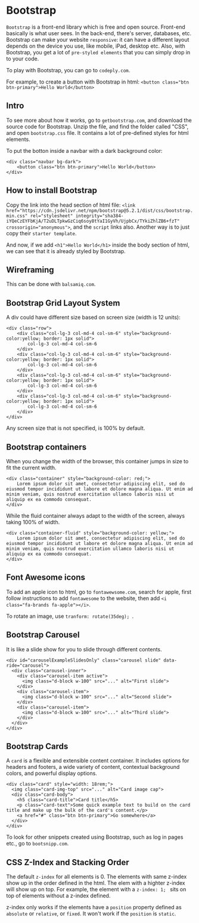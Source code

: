 # Bootstrap
`Bootstrap` is a front-end library which is free and open source. Front-end basically is what user sees. In the back-end, there's server, databases, etc. Bootstrap can make your website `responsive`: it can have a different layout depends on the device you use, like mobile, iPad, desktop etc. Also, with Bootstrap, you get a lot of `pre-styled elements` that you can simply drop in to your code. 

To play with Bootstrap, you can go to `codeply.com`. 

For example, to create a button with Bootstrap in html: `<button class="btn btn-primary">Hello World</button>`

## Intro
To see more about how it works, go to `getbootstrap.com`, and download the source code for Bootstrap. Unzip the file, and find the folder called "CSS", and open `bootstrap.css` file. It contains a lot of pre-defined styles for html elements. 

To put the botton inside a navbar with a dark background color:
```
<div class="navbar bg-dark">
    <button class="btn btn-primary">Hello World</button>
</div>
```

## How to install Bootstrap
Copy the link into the head section of html file: `<link href="https://cdn.jsdelivr.net/npm/bootstrap@5.2.1/dist/css/bootstrap.min.css" rel="stylesheet" integrity="sha384-iYQeCzEYFbKjA/T2uDLTpkwGzCiq6soy8tYaI1GyVh/UjpbCx/TYkiZhlZB6+fzT" crossorigin="anonymous">`, and the `script` links also. Another way is to just copy their `starter template`. 

And now, if we add `<h1">Hello World</h1>` inside the body section of html, we can see that it is already styled by Bootstrap. 

## Wireframing
This can be done with `balsamiq.com`. 

## Bootstrap Grid Layout System
A div could have different size based on screen size (width is 12 units): 
```
<div class="row">
    <div class="col-lg-3 col-md-4 col-sm-6" style="background-color:yellow; border: 1px solid">
        col-lg-3 col-md-4 col-sm-6
    </div>
    <div class="col-lg-3 col-md-4 col-sm-6" style="background-color:yellow; border: 1px solid">
        col-lg-3 col-md-4 col-sm-6
    </div>
    <div class="col-lg-3 col-md-4 col-sm-6" style="background-color:yellow; border: 1px solid">
        col-lg-3 col-md-4 col-sm-6
    </div>
    <div class="col-lg-3 col-md-4 col-sm-6" style="background-color:yellow; border: 1px solid">
        col-lg-3 col-md-4 col-sm-6
    </div>
</div>
```

Any screen size that is not specified, is 100% by default. 

## Bootstrap containers
When you change the width of the browser, this container jumps in size to fit the current width. 
```
<div class="container" style="background-color: red;">
    Lorem ipsum dolor sit amet, consectetur adipiscing elit, sed do eiusmod tempor incididunt ut labore et dolore magna aliqua. Ut enim ad minim veniam, quis nostrud exercitation ullamco laboris nisi ut aliquip ex ea commodo consequat.
</div>
```
While the fluid container always adapt to the width of the screen, always taking 100% of width. 
```
<div class="container-fluid" style="background-color: yellow;">
    Lorem ipsum dolor sit amet, consectetur adipiscing elit, sed do eiusmod tempor incididunt ut labore et dolore magna aliqua. Ut enim ad minim veniam, quis nostrud exercitation ullamco laboris nisi ut aliquip ex ea commodo consequat.
</div>
```

## Font Awesome icons
To add an apple icon to html, go to `fontawewsome.com`, search for apple, first follow instructions to add `fontawesome` to the website, then add `<i class="fa-brands fa-apple"></i>`. 

To rotate an image, use `tranform: rotate(35deg); `. 

## Bootstrap Carousel
It is like a slide show for you to slide through different contents. 

```
<div id="carouselExampleSlidesOnly" class="carousel slide" data-ride="carousel">
  <div class="carousel-inner">
    <div class="carousel-item active">
      <img class="d-block w-100" src="..." alt="First slide">
    </div>
    <div class="carousel-item">
      <img class="d-block w-100" src="..." alt="Second slide">
    </div>
    <div class="carousel-item">
      <img class="d-block w-100" src="..." alt="Third slide">
    </div>
  </div>
</div>
```

## Bootstrap Cards
A `card` is a flexible and extensible content container. It includes options for headers and footers, a wide variety of content, contextual background colors, and powerful display options. 
```
<div class="card" style="width: 18rem;">
  <img class="card-img-top" src="..." alt="Card image cap">
  <div class="card-body">
    <h5 class="card-title">Card title</h5>
    <p class="card-text">Some quick example text to build on the card title and make up the bulk of the card's content.</p>
    <a href="#" class="btn btn-primary">Go somewhere</a>
  </div>
</div>
```

To look for other snippets created using Bootstrap, such as log in pages etc., go to `bootsnipp.com`. 

## CSS Z-Index and Stacking Order
The default `z-index` for all elements is 0. The elements with same z-index show up in the order defined in the html. The elem with a highter z-index will show up on top. For example, the element with a `z-index: 1; ` sits on top of elements without a z-index defined. 

z-index only works if the elements have a `position` property defined as `absolute` or `relative`, or `fixed`. It won't work if the `position` is `static`. 















